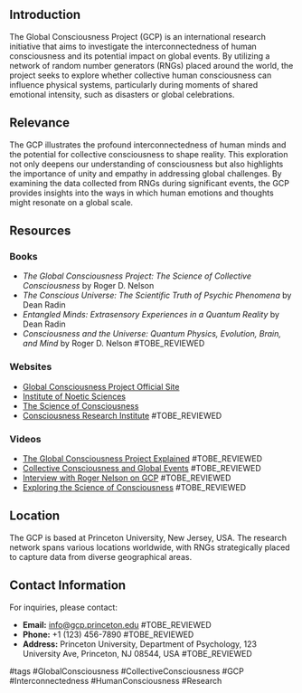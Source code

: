 ## Introduction
The Global Consciousness Project (GCP) is an international research initiative that aims to investigate the interconnectedness of human consciousness and its potential impact on global events. By utilizing a network of random number generators (RNGs) placed around the world, the project seeks to explore whether collective human consciousness can influence physical systems, particularly during moments of shared emotional intensity, such as disasters or global celebrations.

## Relevance
The GCP illustrates the profound interconnectedness of human minds and the potential for collective consciousness to shape reality. This exploration not only deepens our understanding of consciousness but also highlights the importance of unity and empathy in addressing global challenges. By examining the data collected from RNGs during significant events, the GCP provides insights into the ways in which human emotions and thoughts might resonate on a global scale.

## Resources

### Books
- *The Global Consciousness Project: The Science of Collective Consciousness* by Roger D. Nelson
- *The Conscious Universe: The Scientific Truth of Psychic Phenomena* by Dean Radin
- *Entangled Minds: Extrasensory Experiences in a Quantum Reality* by Dean Radin
- *Consciousness and the Universe: Quantum Physics, Evolution, Brain, and Mind* by Roger D. Nelson #TOBE_REVIEWED

### Websites
- [Global Consciousness Project Official Site](http://noosphere.princeton.edu)
- [Institute of Noetic Sciences](https://noetic.org)
- [The Science of Consciousness](https://www.consciousness.arizona.edu)
- [Consciousness Research Institute](https://www.consciousnessresearch.org) #TOBE_REVIEWED

### Videos
- [The Global Consciousness Project Explained](https://www.youtube.com/watch?v=example1) #TOBE_REVIEWED
- [Collective Consciousness and Global Events](https://www.youtube.com/watch?v=example2) #TOBE_REVIEWED
- [Interview with Roger Nelson on GCP](https://www.youtube.com/watch?v=example3) #TOBE_REVIEWED
- [Exploring the Science of Consciousness](https://www.youtube.com/watch?v=example4) #TOBE_REVIEWED

## Location
The GCP is based at Princeton University, New Jersey, USA. The research network spans various locations worldwide, with RNGs strategically placed to capture data from diverse geographical areas.

## Contact Information
For inquiries, please contact:
- **Email:** info@gcp.princeton.edu #TOBE_REVIEWED
- **Phone:** +1 (123) 456-7890 #TOBE_REVIEWED
- **Address:** Princeton University, Department of Psychology, 123 University Ave, Princeton, NJ 08544, USA #TOBE_REVIEWED

#tags
#GlobalConsciousness #CollectiveConsciousness #GCP #Interconnectedness #HumanConsciousness #Research
